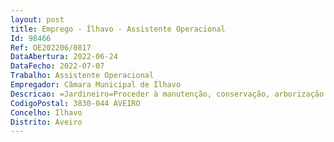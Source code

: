 ```yaml
--- 
layout: post
title: Emprego - Ílhavo - Assistente Operacional
Id: 98466
Ref: OE202206/0817
DataAbertura: 2022-06-24
DataFecho: 2022-07-07
Trabalho: Assistente Operacional
Empregador: Câmara Municipal de Ílhavo
Descricao: =Jardineiro=Proceder à manutenção, conservação, arborização e ajardinamento dos jardins e espaços verdes, praças, parques e outras zonas verdes municipais  proceder ao corte de relva e à poda das árvores existentes nos espaços verdes, jardins, parques, passeios, vias e outros espaços públicos  proceder à instalação, manutenção e conservação de sistemas de rega automática dos espaços verdes que garantam a maximização da economia de água e regulem a sua utilização  proceder a tratamentos fitossanitários de combate às pragas e doenças de âmbito vegetal nos espaços sob a jurisdição da Câmara Municipal  proceder ao corte e limpeza de infestantes em terrenos municipais e nas bermas das vias públicas  assegurar a conservação e manutenção dos equipamentos e ferramentas utilizados na execução das tarefas que lhe são cometidas  organizar e manter viveiros onde se preparem as mudas para arborização de ruas, jardins e demais logradouros públicos.
CodigoPostal: 3830-044 AVEIRO
Concelho: Ílhavo
Distrito: Aveiro
--- 
```

